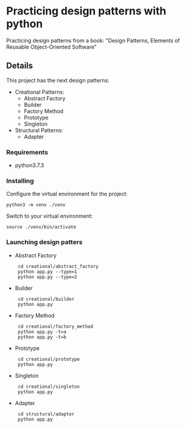 # Practicing design patterns with python

Practicing design patterns from a book: "Design Patterns, Elements of Reusable Object-Oriented Software" 

## Details

This project has the next design patterns:

  - Creational Patterns:
    - Abstract Factory
    - Builder
    - Factory Method
    - Prototype
    - Singleton
  - Structural Patterns:
    - Adapter

### Requirements

* python3.7.3

### Installing

Configure the virtual environment for the project:

    python3 -m venv ./venv

Switch to your virtual environment:

    source ./venv/bin/activate

### Launching design patters 

  - Abstract Factory

         cd creational/abstract_factory
         python app.py --type=1
         python app.py --type=2

  - Builder

         cd creational/builder
         python app.py

  - Factory Method

         cd creational/factory_method
         python app.py -t=a
         python app.py -t=b

  - Prototype

         cd creational/prototype
         python app.py

  - Singleton

         cd creational/singleton
         python app.py

  - Adapter

         cd structural/adapter
         python app.py
